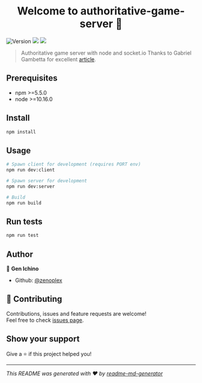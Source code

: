 <h1 align="center">Welcome to authoritative-game-server 👋</h1>
<p>
  <img alt="Version" src="https://img.shields.io/badge/version-0.0.0-blue.svg?cacheSeconds=2592000" />
  <img src="https://img.shields.io/badge/npm-%3E%3D5.5.0-blue.svg" />
  <img src="https://img.shields.io/badge/node-%3E%3D10.16.0-blue.svg" />
</p>

> Authoritative game server with node and socket.io
> Thanks to Gabriel Gambetta for excellent [article](https://www.gabrielgambetta.com/client-server-game-architecture.html).

## Prerequisites

- npm >=5.5.0
- node >=10.16.0

## Install

```sh
npm install
```

## Usage

```sh
# Spawn client for development (requires PORT env)
npm run dev:client

# Spawn server for development
npm run dev:server

# Build
npm run build
```

## Run tests

```sh
npm run test
```

## Author

👤 **Gen Ichino**

* Github: [@zenoplex](https://github.com/zenoplex)

## 🤝 Contributing

Contributions, issues and feature requests are welcome!<br />Feel free to check [issues page](https://github.com/zenoplex/authoritative-game-server).

## Show your support

Give a ⭐️ if this project helped you!

***
_This README was generated with ❤️ by [readme-md-generator](https://github.com/kefranabg/readme-md-generator)_
